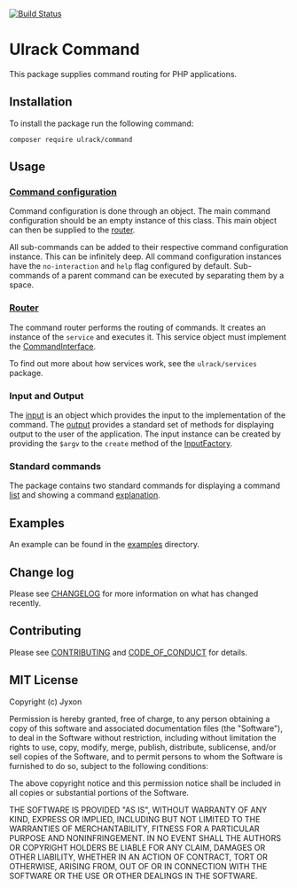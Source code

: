 [![Build Status](https://travis-ci.com/ulrack/command.svg?branch=master)](https://travis-ci.com/ulrack/command)

# Ulrack Command

This package supplies command routing for PHP applications.

## Installation

To install the package run the following command:

```
composer require ulrack/command
```

## Usage

### [Command configuration](src/Dao/CommandConfiguration.php)
Command configuration is done through an object.
The main command configuration should be an empty instance of this class.
This main object can then be supplied to the [router](src/Common/Router/RouterInterface.php).

All sub-commands can be added to their respective command configuration instance.
This can be infinitely deep.
All command configuration instances have the `no-interaction` and `help` flag configured by default.
Sub-commands of a parent command can be executed by separating them by a space.

### [Router](src/Component/Router/CommandRouter.php)
The command router performs the routing of commands.
It creates an instance of the `service` and executes it.
This service object must implement the [CommandInterface](src/Common/Command/CommandInterface.php).

To find out more about how services work, see the `ulrack/services` package.

### Input and Output
The [input](src/Component/Command/Input.php) is an object which provides the input to the implementation of the command.
The [output](src/Component/Command/Output.php) provides a standard set of methods for displaying output to the user of the application.
The input instance can be created by providing the `$argv` to the `create` method of the [InputFactory](src/Factory/InputFactory.php).

### Standard commands
The package contains two standard commands for displaying a command [list](src/Command/ListCommandsCommand.php)
and showing a command [explanation](src/Command/HelpCommand.php).

## Examples

An example can be found in the [examples](examples) directory.

## Change log

Please see [CHANGELOG](CHANGELOG.md) for more information on what has changed recently.

## Contributing

Please see [CONTRIBUTING](CONTRIBUTING.md) and [CODE_OF_CONDUCT](CODE_OF_CONDUCT.md) for details.

## MIT License

Copyright (c) Jyxon

Permission is hereby granted, free of charge, to any person obtaining a copy
of this software and associated documentation files (the "Software"), to deal
in the Software without restriction, including without limitation the rights
to use, copy, modify, merge, publish, distribute, sublicense, and/or sell
copies of the Software, and to permit persons to whom the Software is
furnished to do so, subject to the following conditions:

The above copyright notice and this permission notice shall be included in all
copies or substantial portions of the Software.

THE SOFTWARE IS PROVIDED "AS IS", WITHOUT WARRANTY OF ANY KIND, EXPRESS OR
IMPLIED, INCLUDING BUT NOT LIMITED TO THE WARRANTIES OF MERCHANTABILITY,
FITNESS FOR A PARTICULAR PURPOSE AND NONINFRINGEMENT. IN NO EVENT SHALL THE
AUTHORS OR COPYRIGHT HOLDERS BE LIABLE FOR ANY CLAIM, DAMAGES OR OTHER
LIABILITY, WHETHER IN AN ACTION OF CONTRACT, TORT OR OTHERWISE, ARISING FROM,
OUT OF OR IN CONNECTION WITH THE SOFTWARE OR THE USE OR OTHER DEALINGS IN THE
SOFTWARE.
